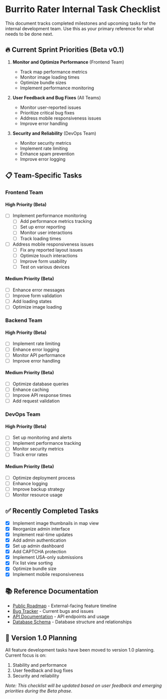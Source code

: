 # Burrito Rater Internal Task Checklist

This document tracks completed milestones and upcoming tasks for the internal development team. Use this as your primary reference for what needs to be done next.

## 🔥 Current Sprint Priorities (Beta v0.1)

1. **Monitor and Optimize Performance** (Frontend Team)
   - Track map performance metrics
   - Monitor image loading times
   - Optimize bundle sizes
   - Implement performance monitoring

2. **User Feedback and Bug Fixes** (All Teams)
   - Monitor user-reported issues
   - Prioritize critical bug fixes
   - Address mobile responsiveness issues
   - Improve error handling

3. **Security and Reliability** (DevOps Team)
   - Monitor security metrics
   - Implement rate limiting
   - Enhance spam prevention
   - Improve error logging

## 📋 Team-Specific Tasks

### Frontend Team

#### High Priority (Beta)
- [ ] Implement performance monitoring
  - [ ] Add performance metrics tracking
  - [ ] Set up error reporting
  - [ ] Monitor user interactions
  - [ ] Track loading times
- [ ] Address mobile responsiveness issues
  - [ ] Fix any reported layout issues
  - [ ] Optimize touch interactions
  - [ ] Improve form usability
  - [ ] Test on various devices

#### Medium Priority (Beta)
- [ ] Enhance error messages
- [ ] Improve form validation
- [ ] Add loading states
- [ ] Optimize image loading

### Backend Team

#### High Priority (Beta)
- [ ] Implement rate limiting
- [ ] Enhance error logging
- [ ] Monitor API performance
- [ ] Improve error handling

#### Medium Priority (Beta)
- [ ] Optimize database queries
- [ ] Enhance caching
- [ ] Improve API response times
- [ ] Add request validation

### DevOps Team

#### High Priority (Beta)
- [ ] Set up monitoring and alerts
- [ ] Implement performance tracking
- [ ] Monitor security metrics
- [ ] Track error rates

#### Medium Priority (Beta)
- [ ] Optimize deployment process
- [ ] Enhance logging
- [ ] Improve backup strategy
- [ ] Monitor resource usage

## ✅ Recently Completed Tasks

- [x] Implement image thumbnails in map view
- [x] Reorganize admin interface
- [x] Implement real-time updates
- [x] Add admin authentication
- [x] Set up admin dashboard
- [x] Add CAPTCHA protection
- [x] Implement USA-only submissions
- [x] Fix list view sorting
- [x] Optimize bundle size
- [x] Implement mobile responsiveness

## 📚 Reference Documentation

- [Public Roadmap](./ROADMAP.md) - External-facing feature timeline
- [Bug Tracker](./BUGS.md) - Current bugs and issues
- [API Documentation](../API_WORKER.md) - API endpoints and usage
- [Database Schema](../DATABASE_SCHEMA.md) - Database structure and relationships

## 🔄 Version 1.0 Planning

All feature development tasks have been moved to version 1.0 planning. Current focus is on:
1. Stability and performance
2. User feedback and bug fixes
3. Security and reliability

*Note: This checklist will be updated based on user feedback and emerging priorities during the Beta phase.* 